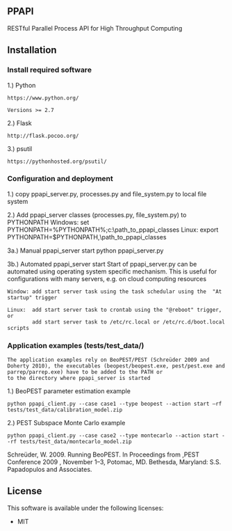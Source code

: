 ## PPAPI
RESTful Parallel Process API for High Throughput Computing


## Installation
### Install required software

1.) Python

    https://www.python.org/

    Versions >= 2.7

2.) Flask

    http://flask.pocoo.org/

3.) psutil

    https://pythonhosted.org/psutil/

### Configuration and deployment

1.) copy ppapi_server.py, processes.py and file_system.py to local file system

2.) Add ppapi_server classes (processes.py, file_system.py) to PYTHONPATH
    Windows: set PYTHONPATH=%PYTHONPATH%;c:\path_to_ppapi_classes
    Linux:   export PYTHONPATH=$PYTHONPATH,\path_to_ppapi_classes

3a.) Manual ppapi_server start
     python ppapi_server.py

3b.) Automated ppapi_server start
    Start of ppapi_server.py can be automated using operating system specific mechanism. This is useful for configurations with many servers, e.g. on cloud computing resources

    Window: add start server task using the task schedular using the  "At startup" trigger

    Linux:  add start server task to crontab using the "@reboot" trigger, or
            add start server task to /etc/rc.local or /etc/rc.d/boot.local scripts
    
### Application examples (tests/test_data/)
    The application examples rely on BeoPEST/PEST (Schreüder 2009 and Doherty 2010), the executables (beopest/beopest.exe, pest/pest.exe and parrep/parrep.exe) have to be added to the PATH or 
    to the directory where ppapi_server is started

1.) BeoPEST parameter estimation example

    python ppapi_client.py --case case1 --type beopest --action start –rf tests/test_data/calibration_model.zip

2.) PEST Subspace Monte Carlo example 

    python ppapi_client.py --case case2 --type montecarlo --action start --rf tests/test_data/montecarlo_model.zip

Schreüder, W. 2009. Running BeoPEST. In Proceedings from ,PEST Conference 2009 , November 1–3, Potomac, MD. Bethesda, Maryland: S.S. Papadopulos and Associates.
## License

This software is available under the following licenses:

  * MIT
